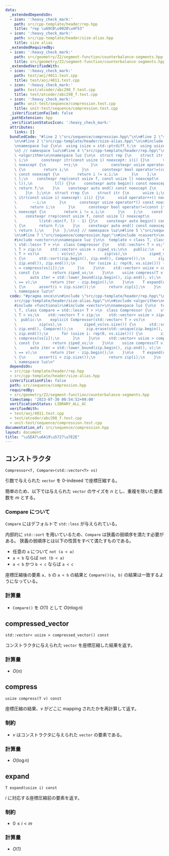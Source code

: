 ```yaml
---
data:
  _extendedDependsOn:
  - icon: ':heavy_check_mark:'
    path: src/cpp-template/header/rep.hpp
    title: "rep \u69CB\u9020\u4F53"
  - icon: ':heavy_check_mark:'
    path: src/cpp-template/header/size-alias.hpp
    title: size alias
  _extendedRequiredBy:
  - icon: ':heavy_check_mark:'
    path: src/geometry/Z2/segment-function/counterbalance-segments.hpp
    title: src/geometry/Z2/segment-function/counterbalance-segments.hpp
  _extendedVerifiedWith:
  - icon: ':heavy_check_mark:'
    path: test/aoj/4011.test.cpp
    title: test/aoj/4011.test.cpp
  - icon: ':heavy_check_mark:'
    path: test/atcoder/abc298_f.test.cpp
    title: test/atcoder/abc298_f.test.cpp
  - icon: ':heavy_check_mark:'
    path: unit-test/sequence/compression.test.cpp
    title: unit-test/sequence/compression.test.cpp
  _isVerificationFailed: false
  _pathExtension: hpp
  _verificationStatusIcon: ':heavy_check_mark:'
  attributes:
    links: []
  bundledCode: "#line 2 \"src/sequence/compression.hpp\"\n\n#line 2 \"src/cpp-template/header/rep.hpp\"\
    \n\n#line 2 \"src/cpp-template/header/size-alias.hpp\"\n\n#include <cstddef>\n\
    \nnamespace luz {\n\n  using isize = std::ptrdiff_t;\n  using usize = std::size_t;\n\
    \n} // namespace luz\n#line 4 \"src/cpp-template/header/rep.hpp\"\n\n#include\
    \ <algorithm>\n\nnamespace luz {\n\n  struct rep {\n    struct itr {\n      usize\
    \ i;\n      constexpr itr(const usize i) noexcept: i(i) {}\n      void operator++()\
    \ noexcept {\n        ++i;\n      }\n      constexpr usize operator*() const noexcept\
    \ {\n        return i;\n      }\n      constexpr bool operator!=(const itr x)\
    \ const noexcept {\n        return i != x.i;\n      }\n    };\n    const itr f,\
    \ l;\n    constexpr rep(const usize f, const usize l) noexcept\n        : f(std::min(f,\
    \ l)),\n          l(l) {}\n    constexpr auto begin() const noexcept {\n     \
    \ return f;\n    }\n    constexpr auto end() const noexcept {\n      return l;\n\
    \    }\n  };\n\n  struct rrep {\n    struct itr {\n      usize i;\n      constexpr\
    \ itr(const usize i) noexcept: i(i) {}\n      void operator++() noexcept {\n \
    \       --i;\n      }\n      constexpr usize operator*() const noexcept {\n  \
    \      return i;\n      }\n      constexpr bool operator!=(const itr x) const\
    \ noexcept {\n        return i != x.i;\n      }\n    };\n    const itr f, l;\n\
    \    constexpr rrep(const usize f, const usize l) noexcept\n        : f(l - 1),\n\
    \          l(std::min(f, l) - 1) {}\n    constexpr auto begin() const noexcept\
    \ {\n      return f;\n    }\n    constexpr auto end() const noexcept {\n     \
    \ return l;\n    }\n  };\n\n} // namespace luz\n#line 5 \"src/sequence/compression.hpp\"\
    \n\n#line 7 \"src/sequence/compression.hpp\"\n#include <cassert>\n#include <functional>\n\
    #include <vector>\n\nnamespace luz {\n\n  template < class T, class Compare =\
    \ std::less< T > >\n  class Compressor {\n    std::vector< T > vs;\n    std::vector<\
    \ T > zip;\n    std::vector< usize > ziped_vs;\n\n   public:\n    explicit Compressor(std::vector<\
    \ T > vs)\n        : vs(vs),\n          zip(vs),\n          ziped_vs(vs.size())\
    \ {\n      std::sort(zip.begin(), zip.end(), Compare());\n      zip.erase(std::unique(zip.begin(),\
    \ zip.end()), zip.end());\n      for (usize i: rep(0, vs.size())) {\n        ziped_vs[i]\
    \ = compress(vs[i]);\n      }\n    }\n\n    std::vector< usize > compressed_vector()\
    \ const {\n      return ziped_vs;\n    }\n\n    usize compress(T v) const {\n\
    \      auto iter = std::lower_bound(zip.begin(), zip.end(), v);\n      assert(*iter\
    \ == v);\n      return iter - zip.begin();\n    }\n\n    T expand(usize i) const\
    \ {\n      assert(i < zip.size());\n      return zip[i];\n    }\n  };\n\n} //\
    \ namespace luz\n"
  code: "#pragma once\n\n#include \"src/cpp-template/header/rep.hpp\"\n#include \"\
    src/cpp-template/header/size-alias.hpp\"\n\n#include <algorithm>\n#include <cassert>\n\
    #include <functional>\n#include <vector>\n\nnamespace luz {\n\n  template < class\
    \ T, class Compare = std::less< T > >\n  class Compressor {\n    std::vector<\
    \ T > vs;\n    std::vector< T > zip;\n    std::vector< usize > ziped_vs;\n\n \
    \  public:\n    explicit Compressor(std::vector< T > vs)\n        : vs(vs),\n\
    \          zip(vs),\n          ziped_vs(vs.size()) {\n      std::sort(zip.begin(),\
    \ zip.end(), Compare());\n      zip.erase(std::unique(zip.begin(), zip.end()),\
    \ zip.end());\n      for (usize i: rep(0, vs.size())) {\n        ziped_vs[i] =\
    \ compress(vs[i]);\n      }\n    }\n\n    std::vector< usize > compressed_vector()\
    \ const {\n      return ziped_vs;\n    }\n\n    usize compress(T v) const {\n\
    \      auto iter = std::lower_bound(zip.begin(), zip.end(), v);\n      assert(*iter\
    \ == v);\n      return iter - zip.begin();\n    }\n\n    T expand(usize i) const\
    \ {\n      assert(i < zip.size());\n      return zip[i];\n    }\n  };\n\n} //\
    \ namespace luz\n"
  dependsOn:
  - src/cpp-template/header/rep.hpp
  - src/cpp-template/header/size-alias.hpp
  isVerificationFile: false
  path: src/sequence/compression.hpp
  requiredBy:
  - src/geometry/Z2/segment-function/counterbalance-segments.hpp
  timestamp: '2023-07-30 00:54:52+09:00'
  verificationStatus: LIBRARY_ALL_AC
  verifiedWith:
  - test/aoj/4011.test.cpp
  - test/atcoder/abc298_f.test.cpp
  - unit-test/sequence/compression.test.cpp
documentation_of: src/sequence/compression.hpp
layout: document
title: "\u5EA7\u6A19\u5727\u7E2E"
---
```


## コンストラクタ
```
Compressor<T, Compare>(std::vector<T> vs)
```

引数で与えられた `vector` を 0-indexed で座標圧縮する。

簡単のため、以下では与えられた `vector` のサイズを $n$ とし、重複を除いた要素数を $m$ とする。

### Compare について
`Compare` にはデフォルトで `std::less` が与えられている。

内部的に `std::sort` を用いているため、`Compare` は狭義の弱順序を満たす必要がある。
狭義の弱順序とは以下の性質をすべて満たすものである。
- 任意の `a` について `not (a < a)`
- `a < b` ならば `not (b < a)`
- `a < b` かつ `b < c` ならば `a < c`

座標圧縮後の要素 `a, b` の `a < b` の結果と `Compare()(a, b)` の結果は一致するようになっている。

### 計算量
- `Compare()` を $O(1)$ として $O(n \log n)$


## compressed_vector
```
std::vector< usize > compressed_vector() const
```

コンストラクタに与えられた `vector` を座標圧縮した結果を返す。

### 計算量
- $O(n)$


## compress
```
usize compress(T v) const
```

座標圧縮の結果、$v$ がどこに mapping されたかを再計算して返す。

### 制約
- $v$ はコンストラクタに与えられた `vector` の要素である。

### 計算量
- $O(\log n)$


## expand
```
T expand(usize i) const
```

$i$ に対応する座標圧縮前の要素を返す。

### 制約
- $0 \leq i \lt m$

### 計算量
- $O(1)$
